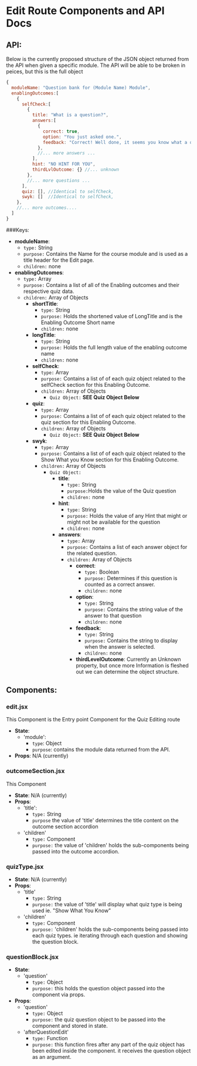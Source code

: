 # Edit Route Components and API Docs

## API:
Below is the currently proposed structure of the JSON object returned from the API when given
a specific module. The API will be able to be broken in peices, but this is the full object

```javascript
{
  moduleName: "Question bank for (Module Name) Module",
  enablingOutcomes:[
    {
      selfCheck:[
        {
          title: "What is a question?",
          answers:[
            {
              correct: true,
              option: "You just asked one.",
              feedback: "Correct! Well done, it seems you know what a question is"
            },
            //... more answers ...
          ],
          hint: "NO HINT FOR YOU",
          thirdLvlOutcome: {} //... unknown
        },
        //... more questions ...
      ],
      quiz: [], //Identical to selfCheck,
      swyk: []  //Identical to selfCheck,
    },
    //... more outcomes....
  ]
}
```
###Keys:
  * **moduleName**:
    * `type:` String
    * `purpose:` Contains the Name for the course module and is used as a title header for the Edit page.
    * `children:` none
  * **enablingOutcomes**:
    * `type:` Array
    * `purpose:` Contains a list of all of the Enabling outcomes and their respective quiz data.
    * `children:` Array of Objects
      * **shortTitle**:
        * `type:` String
        * `purpose:` Holds the shortened value of LongTitle and is the Enabling Outcome Short name
        * `children:` none
      * **longTitle**:
        * `type:`  String
        * `purpose:` Holds the full length value of the enabling outcome name
        * `children:` none
      * **selfCheck**:
        * `type:`  Array        
        * `purpose:` Contains a list of of each quiz object related to the selfCheck section for this Enabling Outcome.
        * `children:` Array of Objects
          * `Quiz Object:` **SEE Quiz Object Below**
      * **quiz**:
        * `type:`  Array
        * `purpose:` Contains a list of of each quiz object related to the quiz section for this Enabling Outcome.
        * `children:` Array of Objects
          * `Quiz Object:` **SEE Quiz Object Below**
      * **swyk**:
        * `type:`  Array
        * `purpose:` Contains a list of of each quiz object related to the Show What you Know section for this Enabling Outcome.
        * `children:` Array of Objects
          * `Quiz Object:`
            * **title**:  
              * `type:` String
              * `purpose:`Holds the value of the Quiz question
              * `children:` none
            * **hint**:
              * `type:` String
              * `purpose:` Holds the value of any Hint that might or might not be available for the question
              * `children:` none
            * **answers**:
              * `type:` Array
              * `purpose:` Contains a list of each answer object for the related question.
              * `children:` Array of Objects
                * **correct**:
                  * `type:` Boolean
                  * `purpose:` Determines if this question is counted as a correct answer.
                  * `children:` none
                * **option**:
                  * `type:` String
                  * `purpose:` Contains the string value of the answer to that question
                  * `children:` none
                * **feedback**:
                  * `type:` String
                  * `purpose:` Contains the string to display when the answer is selected.
                  * `children:` none
                * **thirdLevelOutcome**: Currently an Unknown property, but once more Information is fleshed out we can determine the object structure.
                            
## Components:

### edit.jsx
This Component is the Entry point Component for the Quiz Editing route

* **State**:
  * 'module':
    * `type`: Object
    * `purpose`: contains the module data returned from the API. 
* **Props**: N/A (currently)

### outcomeSection.jsx
This Component

* **State**: N/A (currently)
* **Props**:
  * 'title':
    * `type:` String
    * `purpose` the value of 'title' determines the title content on the outcome section accordion
  * 'children'
    * `type:` Component
    * `purpose:` the value of 'children' holds the sub-components being passed into the outcome accordion.

### quizType.jsx

* **State**: N/A (currently)
* **Props**:
  * 'title'
    * `type:` String
    * `purpose:` the value of 'title' will display what quiz type is being used ie. "Show What You Know"
  * 'children'
    * `type:` Component
    * `purpose:` 'children' holds the sub-components being passed into each quiz types. ie iterating through each question and showing the question block.

### questionBlock.jsx

* **State**:
    * 'question'
      * `type:` Object
      * `purpose:` this holds the question object passed into the component via props.
* **Props**:
    * 'question'
      * `type:` Object
      * `purpose:` the quiz question object to be passed into the component and stored in state.
    * 'afterQuestionEdit'
      * `type:` Function
      * `purpose:` this function fires after any part of the quiz object has been edited inside the component. it receives the question object as an argument.